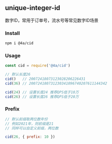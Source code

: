 unique-integer-id
---
数字ID，常用于订单号，流水号等常见数字ID场景

### Install
```sh
npm i @4a/cid
```

### Usage
```js
const cid = require('@4a/cid')

// 默认长度26
cid()   // 20072418073123028206226431
cid(36) // 200724180731230341096740207611144342
```

```js
cid(24) // 设置长度24 推荐QPS低于10万
cid(26) // 设置长度26 推荐QPS低于20万
```

### Prefix
```js
// 默认前缀取两位数年份
// 例如2021年，则前缀是21
// 同样可以自定义前缀，两位数

cid(26, { prefix: 10 })
```
